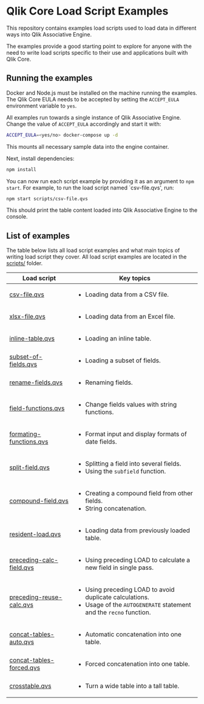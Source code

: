 # Qlik Core Load Script Examples

This repository contains examples load scripts used to load data in different ways into Qlik Associative Engine.

The examples provide a good starting point to explore for anyone with the need to write load scripts specific to their
use and applications built with Qlik Core.

## Running the examples

Docker and Node.js must be installed on the machine running the examples. The Qlik Core EULA needs to be accepted by
setting the `ACCEPT_EULA` environment variable to `yes`.

All examples run towards a single instance of Qlik Associative Engine. Change the value of `ACCEPT_EULA` accordingly and
start it with:

```sh
ACCEPT_EULA=<yes/no> docker-compose up -d
```

This mounts all necessary sample data into the engine container.

Next, install dependencies:

```sh
npm install
```

You can now run each script example by providing it as an argument to `npm start`. For example, to run the load script
named `csv-file.qvs', run:

```sh
npm start scripts/csv-file.qvs
```

This should print the table content loaded into Qlik Associative Engine to the console.

## List of examples

The table below lists all load script examples and what main topics of writing load script they cover. All load script
examples are located in the [scripts/](./scripts/) folder.

Load script | Key topics
----------- | ----------
[csv-file.qvs](./scripts/csv-file.qvs) | <ul><li>Loading data from a CSV file.</ul>
[xlsx-file.qvs](./scripts/xlsx-file.qvs) | <ul><li>Loading data from an Excel file.</ul>
[inline-table.qvs](./scripts/inline-table.qvs) | <ul><li>Loading an inline table.</ul>
[subset-of-fields.qvs](./scripts/subset-of-fields.qvs) | <ul><li>Loading a subset of fields.</ul>
[rename-fields.qvs](./scripts/rename-fields.qvs) | <ul><li>Renaming fields.</ul>
[field-functions.qvs](./scripts/field-functions.qvs) | <ul><li>Change fields values with string functions.</ul>
[formating-functions.qvs](./scripts/formating-functions.qvs) | <ul><li>Format input and display formats of date fields.</ul>
[split-field.qvs](./scripts/split-field.qvs) | <ul><li>Splitting a field into several fields.<li>Using the `subfield` function.</ul>
[compound-field.qvs](./scripts/compound-field.qvs) | <ul><li>Creating a compound field from other fields.<li>String concatenation.</ul>
[resident-load.qvs](./scripts/resident-load.qvs) | <ul><li>Loading data from previously loaded table.</ul>
[preceding-calc-field.qvs](./scripts/preceding-calc-field.qvs) | <ul><li>Using preceding LOAD to calculate a new field in single pass.</ul>
[preceding-reuse-calc.qvs](./scripts/preceding-reuse-calc.qvs) | <ul><li>Using preceding LOAD to avoid duplicate calculations.<li>Usage of the `AUTOGENERATE` statement and the `recno` function.</ul>
[concat-tables-auto.qvs](./scripts/concat-tables.qvs) | <ul><li>Automatic concatenation into one table.</ul>
[concat-tables-forced.qvs](./scripts/concat-tables.qvs) | <ul><li>Forced concatenation into one table.</ul>
[crosstable.qvs](./scripts/crosstable.qvs) | <ul><li>Turn a wide table into a tall table.</ul>

